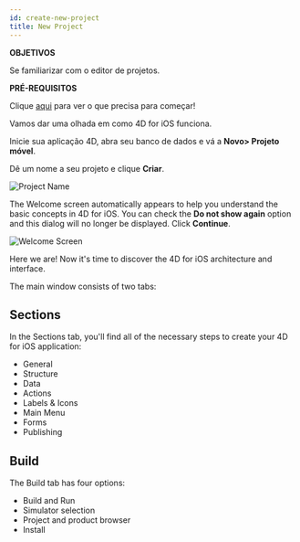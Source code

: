 ```yaml
---
id: create-new-project
title: New Project
---
```


<div class = "objectives"> 

**OBJETIVOS**

Se familiarizar com o editor de projetos.</div> <div class = "prerequisites"> 

**PRÉ-REQUISITOS**

Clique [aqui](prerequisites.html) para ver o que precisa para começar!</div> 

Vamos dar uma olhada em como 4D for iOS funciona.

Inicie sua aplicação 4D, abra seu banco de dados e vá a **Novo> Projeto móvel**.

Dê um nome a seu projeto e clique **Criar**.

![Project Name](assets/en/project-editor/Project-creation-4D-for-iOS.png)

The Welcome screen automatically appears to help you understand the basic concepts in 4D for iOS. You can check the **Do not show again** option and this dialog will no longer be displayed. Click **Continue**.

![Welcome Screen](assets/en/project-editor/Welcome-Screen-4D-for-iOS.png)

Here we are! Now it's time to discover the 4D for iOS architecture and interface.

The main window consists of two tabs:

## Sections

In the Sections tab, you'll find all of the necessary steps to create your 4D for iOS application:

* General
* Structure
* Data
* Actions
* Labels & Icons
* Main Menu
* Forms
* Publishing

## Build

The Build tab has four options:

* Build and Run 
* Simulator selection
* Project and product browser
* Install